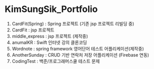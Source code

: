 # KimSungSik_Portfolio
1. CardFit(Spring) : Spring 프로젝트 (기존 jsp 프로젝트 리빌딩 중)
2. CardFit : jsp 프로젝트
3. middle_express : jsp 프로젝트 (제작중)
4. anumalKR : Swift 인터넷 강의 클론코딩
5. Wordnote : spring framework 영어단어 테스트 어플리케이션(제작중)
6. AnotherSunday : CRUD 기반 연락처 저장 어플리케이션 (Firebase 연동)
7. CodingTest : 백준/프로그래머스쿨 테스트 문제
